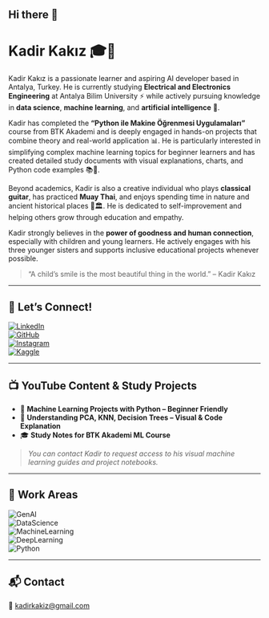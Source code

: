 ## Hi there 👋  
# Kadir Kakız 🎓🤖  

Kadir Kakız is a passionate learner and aspiring AI developer based in Antalya, Turkey. He is currently studying **Electrical and Electronics Engineering** at Antalya Bilim University ⚡ while actively pursuing knowledge in **data science**, **machine learning**, and **artificial intelligence** 🤖.

Kadir has completed the **“Python ile Makine Öğrenmesi Uygulamaları”** course from BTK Akademi and is deeply engaged in hands-on projects that combine theory and real-world application 📊. He is particularly interested in simplifying complex machine learning topics for beginner learners and has created detailed study documents with visual explanations, charts, and Python code examples 📚🐍.

Beyond academics, Kadir is also a creative individual who plays **classical guitar**, has practiced **Muay Thai**, and enjoys spending time in nature and ancient historical places 🌿🏛️. He is dedicated to self-improvement and helping others grow through education and empathy.

Kadir strongly believes in the **power of goodness and human connection**, especially with children and young learners. He actively engages with his three younger sisters and supports inclusive educational projects whenever possible.

> “A child’s smile is the most beautiful thing in the world.” – Kadir Kakız  

---

## 📌 Let’s Connect!
[![LinkedIn](https://img.shields.io/badge/LinkedIn-blue?style=for-the-badge&logo=linkedin)](https://www.linkedin.com/in/kadir-kakiz)  
[![GitHub](https://img.shields.io/badge/GitHub-black?style=for-the-badge&logo=github)](https://github.com/kadirkakiz)  
[![Instagram](https://img.shields.io/badge/Instagram-purple?style=for-the-badge&logo=instagram)](https://www.instagram.com/kadirkakiz)  
[![Kaggle](https://img.shields.io/badge/Kaggle-blue?style=for-the-badge&logo=kaggle)](https://www.kaggle.com/kadirkakiz)

---

## 📺 YouTube Content & Study Projects
- 📘 **Machine Learning Projects with Python – Beginner Friendly**
- 🧩 **Understanding PCA, KNN, Decision Trees – Visual & Code Explanation**
- 🎓 **Study Notes for BTK Akademi ML Course**  

> *You can contact Kadir to request access to his visual machine learning guides and project notebooks.*  

---

## 🤖 Work Areas
![GenAI](https://img.shields.io/badge/GenAI-blue?style=for-the-badge)  
![DataScience](https://img.shields.io/badge/DataScience-yellow?style=for-the-badge)  
![MachineLearning](https://img.shields.io/badge/MachineLearning-orange?style=for-the-badge)  
![DeepLearning](https://img.shields.io/badge/DeepLearning-red?style=for-the-badge)  
![Python](https://img.shields.io/badge/Python-3776AB?style=for-the-badge&logo=python&logoColor=white)

---

## 📬 Contact  
📧 [kadirkakiz@gmail.com](mailto:kadirkakiz@gmail.com)

